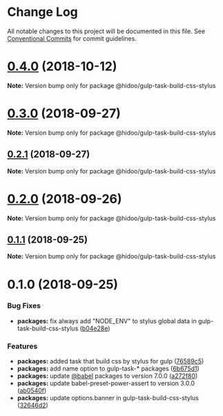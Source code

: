 # Change Log

All notable changes to this project will be documented in this file.
See [Conventional Commits](https://conventionalcommits.org) for commit guidelines.

# [0.4.0](https://github.com/hidoo/gulp-project/compare/v0.3.0...v0.4.0) (2018-10-12)

**Note:** Version bump only for package @hidoo/gulp-task-build-css-stylus





<a name="0.3.0"></a>
# [0.3.0](https://github.com/hidoo/gulp-project/compare/v0.2.1...v0.3.0) (2018-09-27)

**Note:** Version bump only for package @hidoo/gulp-task-build-css-stylus





<a name="0.2.1"></a>
## [0.2.1](https://github.com/hidoo/gulp-project/compare/v0.2.0...v0.2.1) (2018-09-27)

**Note:** Version bump only for package @hidoo/gulp-task-build-css-stylus





<a name="0.2.0"></a>
# [0.2.0](https://github.com/hidoo/gulp-project/compare/v0.1.1...v0.2.0) (2018-09-26)

**Note:** Version bump only for package @hidoo/gulp-task-build-css-stylus





<a name="0.1.1"></a>
## [0.1.1](https://github.com/hidoo/gulp-project/compare/v0.1.0...v0.1.1) (2018-09-25)

**Note:** Version bump only for package @hidoo/gulp-task-build-css-stylus





<a name="0.1.0"></a>
# 0.1.0 (2018-09-25)


### Bug Fixes

* **packages:** fix always add "NODE_ENV" to stylus global data in gulp-task-build-css-stylus ([b04e28e](https://github.com/hidoo/gulp-project/commit/b04e28e))


### Features

* **packages:**  added task that build css by stylus for gulp ([76589c5](https://github.com/hidoo/gulp-project/commit/76589c5))
* **packages:** add name option to gulp-task-* packages ([6b675d1](https://github.com/hidoo/gulp-project/commit/6b675d1))
* **packages:** update [@babel](https://github.com/babel) packages to version 7.0.0 ([a272f80](https://github.com/hidoo/gulp-project/commit/a272f80))
* **packages:** update babel-preset-power-assert to version 3.0.0 ([ab0540f](https://github.com/hidoo/gulp-project/commit/ab0540f))
* **packages:** update options.banner in gulp-task-build-css-stylus ([32646d2](https://github.com/hidoo/gulp-project/commit/32646d2))
